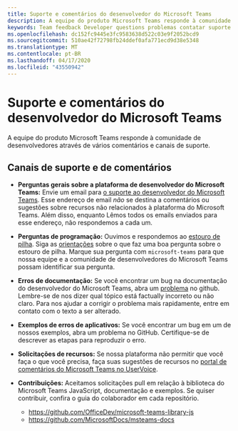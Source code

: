 ```yaml
---
title: Suporte e comentários do desenvolvedor do Microsoft Teams
description: A equipe do produto Microsoft Teams responde à comunidade de desenvolvedores através de vários comentários e canais de suporte.
keywords: Team feedback Developer questions problemas contatar suporte solicitar contribuições de bugs
ms.openlocfilehash: dc152fc9445e3fc9583638d522c03e9f2052bcd9
ms.sourcegitcommit: 510ae42f72798fb24ddef0afa771ecd9d38e5348
ms.translationtype: MT
ms.contentlocale: pt-BR
ms.lasthandoff: 04/17/2020
ms.locfileid: "43550942"
---
```

# <a name="microsoft-teams-developer-support-and-feedback"></a>Suporte e comentários do desenvolvedor do Microsoft Teams

A equipe do produto Microsoft Teams responde à comunidade de desenvolvedores através de vários comentários e canais de suporte.

## <a name="support-and-feedback-channels"></a>Canais de suporte e de comentários

- **Perguntas gerais sobre a plataforma de desenvolvedor do Microsoft Teams:** Envie um email para [o suporte ao desenvolvedor do Microsoft Teams](mailto:microsoftteamsdev@microsoft.com). Esse endereço de email _não_ se destina a comentários ou sugestões sobre recursos não relacionados à plataforma do Microsoft Teams. Além disso, enquanto Lêmos todos os emails enviados para esse endereço, não respondemos a cada um.

- **Perguntas de programação:** Ouvimos e respondemos ao [estouro de pilha](http://stackoverflow.com/questions/tagged/microsoft-teams). Siga as [orientações](http://stackoverflow.com/tour) sobre o que faz uma boa pergunta sobre o estouro de pilha. Marque sua pergunta com `microsoft-teams` para que nossa equipe e a comunidade de desenvolvedores do Microsoft Teams possam identificar sua pergunta.

- **Erros de documentação:** Se você encontrar um bug na documentação do desenvolvedor do Microsoft Teams, abra um [problema](https://github.com/MicrosoftDocs/msteams-docs/issues) no github. Lembre-se de nos dizer qual tópico está factually incorreto ou não claro. Para nos ajudar a corrigir o problema mais rapidamente, entre em contato com o texto a ser alterado.

- **Exemplos de erros de aplicativos:** Se você encontrar um bug em um de nossos exemplos, abra um problema no GitHub. Certifique-se de descrever as etapas para reproduzir o erro.

- **Solicitações de recursos:** Se nossa plataforma não permitir que você faça o que você precisa, faça suas sugestões de recursos no [portal de comentários do Microsoft Teams no UserVoice](https://aka.ms/microsoftteamsplatformsuggestions).

- **Contribuições:** Aceitamos solicitações pull em relação à biblioteca do Microsoft Teams JavaScript, documentação e exemplos. Se quiser contribuir, confira o guia do colaborador em cada repositório.

  * https://github.com/OfficeDev/microsoft-teams-library-js
  * https://github.com/MicrosoftDocs/msteams-docs
